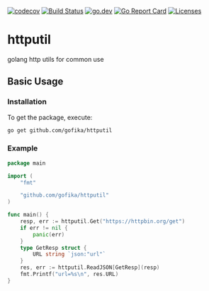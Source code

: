 [![codecov](https://codecov.io/gh/gofika/httputil/branch/main/graph/badge.svg)](https://codecov.io/gh/gofika/httputil)
[![Build Status](https://github.com/gofika/httputil/workflows/build/badge.svg)](https://github.com/gofika/httputil)
[![go.dev](https://img.shields.io/badge/go.dev-reference-007d9c?logo=go&logoColor=white)](https://pkg.go.dev/github.com/gofika/httputil)
[![Go Report Card](https://goreportcard.com/badge/github.com/gofika/httputil)](https://goreportcard.com/report/github.com/gofika/httputil)
[![Licenses](https://img.shields.io/github/license/gofika/httputil)](LICENSE)

# httputil

golang http utils for common use


## Basic Usage

### Installation

To get the package, execute:

```bash
go get github.com/gofika/httputil
```

### Example

```go
package main

import (
	"fmt"

	"github.com/gofika/httputil"
)

func main() {
	resp, err := httputil.Get("https://httpbin.org/get")
	if err != nil {
		panic(err)
	}
	type GetResp struct {
		URL string `json:"url"`
	}
	res, err := httputil.ReadJSON[GetResp](resp)
	fmt.Printf("url=%s\n", res.URL)
}
```
